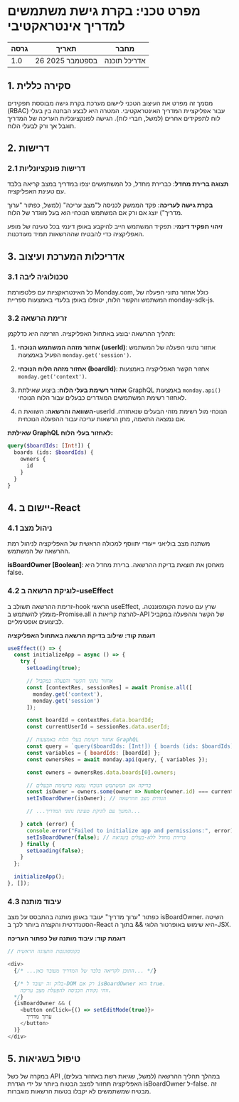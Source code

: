 # מפרט טכני: בקרת גישת משתמשים למדריך אינטראקטיבי

| גרסה | תאריך | מחבר |
|-------|--------|-------|
| 1.0 | 26 בספטמבר 2025 | אדריכל תוכנה |

## 1. סקירה כללית

מסמך זה מפרט את העיצוב הטכני ליישום מערכת בקרת גישה מבוססת תפקידים (RBAC) עבור אפליקציית המדריך האינטראקטיבי. המטרה היא לבצע הבחנה בין בעלי לוח לתפקידים אחרים (למשל, חברי לוח). הגישה לפונקציונליות העריכה של המדריך תוגבל אך ורק לבעלי הלוח.

## 2. דרישות

### 2.1 דרישות פונקציונליות

**תצוגה ברירת מחדל**: כברירת מחדל, כל המשתמשים יצפו במדריך במצב קריאה בלבד עם טעינת האפליקציה.

**בקרת גישה לעריכה**: פקד הממשק לכניסה ל"מצב עריכה" (למשל, כפתור "ערוך מדריך") יוצג אם ורק אם המשתמש הנוכחי הוא בעל מוגדר של הלוח.

**זיהוי תפקיד דינמי**: תפקיד המשתמש חייב להיקבע באופן דינמי בכל טעינה של מופע האפליקציה כדי להבטיח שההרשאות תמיד מעודכנות.

## 3. אדריכלות המערכת ועיצוב

### 3.1 טכנולוגיה ליבה

כל האינטראקציות עם פלטפורמת Monday.com, כולל אחזור נתוני הפעלה של המשתמש והקשר הלוח, יטופלו באופן בלעדי באמצעות ספריית monday-sdk-js.

### 3.2 זרימת הרשאה

תהליך ההרשאה יבוצע באתחול האפליקציה. הזרימה היא כדלקמן:

1. **אחזור מזהה המשתמש הנוכחי (userId)**: אחזור נתוני הפעלה של המשתמש הפעיל באמצעות `monday.get('session')`.

2. **אחזור מזהה הלוח הנוכחי (boardId)**: אחזור הקשר האפליקציה באמצעות `monday.get('context')`.

3. **אחזור רשימת בעלי הלוח**: ביצוע שאילתת GraphQL באמצעות `monday.api()` לאחזור רשימת המשתמשים המוגדרים כבעלים עבור הלוח הנוכחי.

4. **השוואה והרשאה**: השוואת ה-userId הנוכחי מול רשימת מזהי הבעלים שנאחזרה. אם נמצאה התאמה, מתן הרשאות עריכה עבור ההפעלה הנוכחית.

**שאילתת GraphQL לאחזור בעלי הלוח:**

```graphql
query($boardIds: [Int!]) {
  boards (ids: $boardIds) {
    owners {
      id
    }
  }
}
```

## 4. יישום ב-React

### 4.1 ניהול מצב

משתנה מצב בוליאני ייעודי יתווסף למכולה הראשית של האפליקציה לניהול רמת ההרשאה של המשתמש.

**isBoardOwner [Boolean]**: מאחסן את תוצאת בדיקת ההרשאה. ברירת מחדל היא false.

### 4.2 לוגיקת הרשאה ב-useEffect

זרימת ההרשאה תשולב ב-hook הראשי useEffect, שרץ עם טעינת הקומפוננטה. מומלץ להשתמש ב-Promise.all להרצת קריאות ה-API של הקשר וההפעלה במקביל לביצועים אופטימליים.

**דוגמת קוד: שילוב בדיקת הרשאה באתחול האפליקציה**

```javascript
useEffect(() => {
  const initializeApp = async () => {
    try {
      setLoading(true);

      // אחזור נתוני הקשר והפעלה במקביל
      const [contextRes, sessionRes] = await Promise.all([
        monday.get('context'),
        monday.get('session')
      ]);

      const boardId = contextRes.data.boardId;
      const currentUserId = sessionRes.data.userId;

      // אחזור רשימת בעלי הלוח באמצעות GraphQL
      const query = `query($boardIds: [Int!]) { boards (ids: $boardIds) { owners { id } } }`;
      const variables = { boardIds: [boardId] };
      const ownersRes = await monday.api(query, { variables });

      const owners = ownersRes.data.boards[0].owners;

      // בדיקה אם המשתמש הנוכחי נמצא ברשימת הבעלים
      const isOwner = owners.some(owner => Number(owner.id) === currentUserId);
      setIsBoardOwner(isOwner); // הגדרת מצב ההרשאה

      // ...המשך עם לוגיקת טעינת נתוני המדריך...

    } catch (error) {
      console.error("Failed to initialize app and permissions:", error);
      setIsBoardOwner(false); // ברירת מחדל ללא-בעלים בשגיאה
    } finally {
      setLoading(false);
    }
  };

  initializeApp();
}, []);
```

### 4.3 עיבוד מותנה

כפתור "ערוך מדריך" יעובד באופן מותנה בהתבסס על מצב isBoardOwner. השיטה הסטנדרטית והקצרה ביותר לכך ב-React היא שימוש באופרטור הלוגי && בתוך ה-JSX.

**דוגמת קוד: עיבוד מותנה של כפתור העריכה**

```javascript
// בקומפוננטת התצוגה הראשית

<div>
  {/* ...התוכן לקריאה בלבד של המדריך מעובד כאן... */}

  {/* בלוק זה יעובד ל-DOM רק אם isBoardOwner הוא true.
    זוהי נקודת הכניסה להפעלת מצב עריכה.
  */}
  {isBoardOwner && (
    <button onClick={() => setEditMode(true)}>
      ערוך מדריך
    </button>
  )}
</div>
```

## 5. טיפול בשגיאות

במקרה של כשל API במהלך תהליך ההרשאה (למשל, שגיאת רשת באחזור בעלים), האפליקציה תחזור למצב הבטוח ביותר על ידי הגדרת isBoardOwner ל-false. זה מבטיח שמשתמשים לא יקבלו בטעות הרשאות מוגברות.